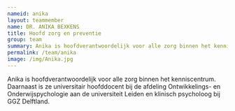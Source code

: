 ```yaml
---
nameid: anika
layout: teammember
name: DR. ANIKA BEXKENS
title: Hoofd zorg en preventie
group: team
summary: Anika is hoofdverantwoordelijk voor alle zorg binnen het kenniscentrum. Daarnaast is ze universitair hoofddocent bij de afdeling Ontwikkelings- en Onderwijspychologie aan de universiteit Leiden en klinisch psycholoog bij GGZ Delftland.
permalink: /team/anika
image: /img/Anika.jpg
---
```


Anika is hoofdverantwoordelijk voor alle zorg binnen het kenniscentrum. Daarnaast is ze universitair hoofddocent bij de afdeling Ontwikkelings- en Onderwijspychologie aan de universiteit Leiden en klinisch psycholoog bij GGZ Delftland.
